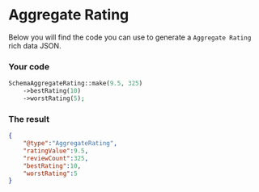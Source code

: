 # Aggregate Rating

Below you will find the code you can use to generate a `Aggregate Rating` rich data JSON.

### Your code
```php
SchemaAggregateRating::make(9.5, 325)
	->bestRating(10)
	->worstRating(5);
```

### The result
```json
{
	"@type":"AggregateRating",
	"ratingValue":9.5,
	"reviewCount":325,
	"bestRating":10,
	"worstRating":5
}
```

<EditOnGithub repo_name="packages" edit_url="seo/rich-content/aggregate-rating.md"/>
